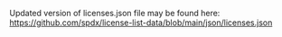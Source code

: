 Updated version of licenses.json file may be found here:
https://github.com/spdx/license-list-data/blob/main/json/licenses.json